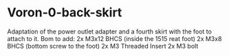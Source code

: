 # Voron-0-back-skirt
Adaptation of the power outlet adapter and a fourth skirt with the foot to attach to it.  Bom to add:  2x M3x12 BHCS (inside the 1515 reat foot) 2x M3x8 BHCS (bottom screw to the foot) 2x M3 Threaded Insert 2x M3 bolt
